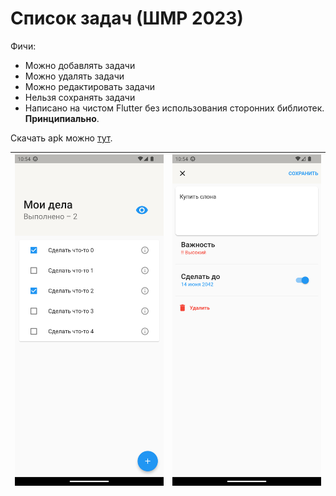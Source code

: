 # Список задач (ШМР 2023)
Фичи:
* Можно добавлять задачи
* Можно удалять задачи
* Можно редактировать задачи
* Нельзя сохранять задачи
* Написано на чистом Flutter без использования сторонних библиотек. **Принципиально**.

Скачать apk можно [тут](https://github.com/peaashmeter/yandex_todo/releases/download/v1.0.1/app-release.apk).

| <img src="https://github.com/peaashmeter/yandex_todo/blob/main/screenshots/1.png" width="300">  |  <img src="https://github.com/peaashmeter/yandex_todo/blob/main/screenshots/2.png" width="300"> |
|:-:|---|


